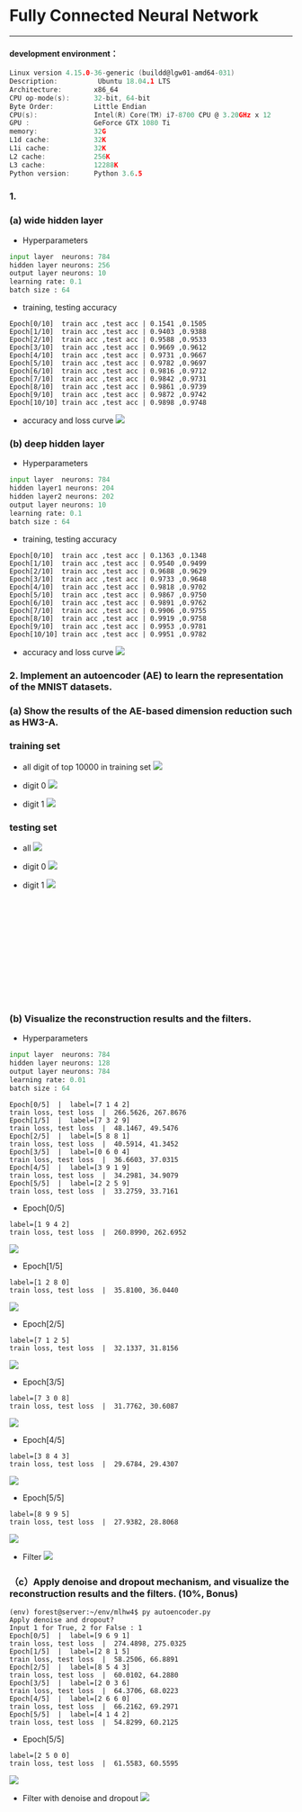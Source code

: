 # Fully Connected Neural Network
---
#### development environment：
```c
Linux version 4.15.0-36-generic (buildd@lgw01-amd64-031)
Description:	      Ubuntu 18.04.1 LTS
Architecture:        x86_64
CPU op-mode(s):      32-bit, 64-bit
Byte Order:          Little Endian
CPU(s):              Intel(R) Core(TM) i7-8700 CPU @ 3.20GHz x 12
GPU :                GeForce GTX 1080 Ti
memory:              32G
L1d cache:           32K
L1i cache:           32K
L2 cache:            256K
L3 cache:            12288K
Python version:      Python 3.6.5
```

### 1.
### (a) wide hidden layer

- Hyperparameters
```python
input layer  neurons: 784
hidden layer neurons: 256
output layer neurons: 10
learning rate: 0.1
batch size : 64
```
- training, testing accuracy
```
Epoch[0/10]  train acc ,test acc | 0.1541 ,0.1505 
Epoch[1/10]  train acc ,test acc | 0.9403 ,0.9388 
Epoch[2/10]  train acc ,test acc | 0.9588 ,0.9533 
Epoch[3/10]  train acc ,test acc | 0.9669 ,0.9612 
Epoch[4/10]  train acc ,test acc | 0.9731 ,0.9667 
Epoch[5/10]  train acc ,test acc | 0.9782 ,0.9697 
Epoch[6/10]  train acc ,test acc | 0.9816 ,0.9712 
Epoch[7/10]  train acc ,test acc | 0.9842 ,0.9731 
Epoch[8/10]  train acc ,test acc | 0.9861 ,0.9739 
Epoch[9/10]  train acc ,test acc | 0.9872 ,0.9742 
Epoch[10/10] train acc ,test acc | 0.9898 ,0.9748
```

- accuracy and loss curve
![](https://i.imgur.com/nQtPtya.png)



### (b) deep hidden layer

- Hyperparameters
```python
input layer  neurons: 784
hidden layer1 neurons: 204
hidden layer2 neurons: 202
output layer neurons: 10
learning rate: 0.1
batch size : 64
```

- training, testing accuracy
```
Epoch[0/10]  train acc ,test acc | 0.1363 ,0.1348 
Epoch[1/10]  train acc ,test acc | 0.9540 ,0.9499 
Epoch[2/10]  train acc ,test acc | 0.9688 ,0.9629 
Epoch[3/10]  train acc ,test acc | 0.9733 ,0.9648 
Epoch[4/10]  train acc ,test acc | 0.9818 ,0.9702 
Epoch[5/10]  train acc ,test acc | 0.9867 ,0.9750 
Epoch[6/10]  train acc ,test acc | 0.9891 ,0.9762 
Epoch[7/10]  train acc ,test acc | 0.9906 ,0.9755 
Epoch[8/10]  train acc ,test acc | 0.9919 ,0.9758 
Epoch[9/10]  train acc ,test acc | 0.9953 ,0.9781 
Epoch[10/10] train acc ,test acc | 0.9951 ,0.9782
```

- accuracy and loss curve
![](https://i.imgur.com/mzjLRzD.png)



### 2. Implement an autoencoder (AE) to learn the representation of the MNIST datasets.

### (a) Show the results of the AE-based dimension reduction such as HW3-A.
### training set
- all digit of top 10000 in training set
![](https://i.imgur.com/irmSsiu.png)
- digit 0
![](https://i.imgur.com/P9x0S0D.png)

- digit 1
![](https://i.imgur.com/BW714lq.png)


### testing set
- all
![](https://i.imgur.com/SCjEzvm.png)

- digit 0
![](https://i.imgur.com/oJVSl83.png)

- digit 1
![](https://i.imgur.com/c7PmcVt.png)

```














```

### (b) Visualize the reconstruction results and the filters. 
- Hyperparameters
```python
input layer  neurons: 784
hidden layer neurons: 128
output layer neurons: 784
learning rate: 0.01
batch size : 64
```

```
Epoch[0/5]  |  label=[7 1 4 2]
train loss, test loss  |  266.5626, 267.8676
Epoch[1/5]  |  label=[7 3 2 9]
train loss, test loss  |  48.1467, 49.5476
Epoch[2/5]  |  label=[5 8 8 1]
train loss, test loss  |  40.5914, 41.3452
Epoch[3/5]  |  label=[0 6 0 4]
train loss, test loss  |  36.6603, 37.0315
Epoch[4/5]  |  label=[3 9 1 9]
train loss, test loss  |  34.2981, 34.9079
Epoch[5/5]  |  label=[2 2 5 9]
train loss, test loss  |  33.2759, 33.7161
```


- Epoch[0/5]
```
label=[1 9 4 2]
train loss, test loss  |  260.8990, 262.6952
```
![](https://i.imgur.com/mdT6NHR.png)

- Epoch[1/5]
```
label=[1 2 8 0]
train loss, test loss  |  35.8100, 36.0440
```
![](https://i.imgur.com/LeHzOIV.png)

- Epoch[2/5]
```
label=[7 1 2 5]
train loss, test loss  |  32.1337, 31.8156
```
![](https://i.imgur.com/vrUUKLt.png)

- Epoch[3/5]
```
label=[7 3 0 8]
train loss, test loss  |  31.7762, 30.6087
```
![](https://i.imgur.com/4zMAEuh.png)

- Epoch[4/5]
```
label=[3 8 4 3]
train loss, test loss  |  29.6784, 29.4307
```
![](https://i.imgur.com/BdzLTNZ.png)

- Epoch[5/5]
```
label=[8 9 9 5]
train loss, test loss  |  27.9382, 28.8068
```
![](https://i.imgur.com/R3iOe2r.png)


- Filter
![](https://i.imgur.com/E29MvRB.png)



### （c）Apply denoise and dropout mechanism, and visualize the reconstruction results and the filters. (10%, Bonus)

```
(env) forest@server:~/env/mlhw4$ py autoencoder.py 
Apply denoise and dropout?
Input 1 for True, 2 for False : 1
Epoch[0/5]  |  label=[9 6 9 1]
train loss, test loss  |  274.4898, 275.0325
Epoch[1/5]  |  label=[2 8 1 5]
train loss, test loss  |  58.2506, 66.8891
Epoch[2/5]  |  label=[8 5 4 3]
train loss, test loss  |  60.0102, 64.2880
Epoch[3/5]  |  label=[2 0 3 6]
train loss, test loss  |  64.3706, 68.0223
Epoch[4/5]  |  label=[2 6 6 0]
train loss, test loss  |  66.2162, 69.2971
Epoch[5/5]  |  label=[4 1 4 2]
train loss, test loss  |  54.8299, 60.2125
```

- Epoch[5/5] 
```
label=[2 5 0 0]
train loss, test loss  |  61.5583, 60.5595
```
![](https://i.imgur.com/G5jW9z0.png)


- Filter with denoise and dropout
![](https://i.imgur.com/rdQU9gI.png)
